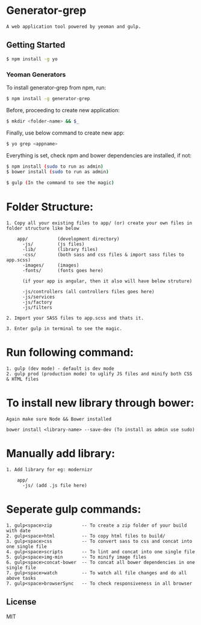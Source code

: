 # Generator-grep

    A web application tool powered by yeoman and gulp.

## Getting Started

```bash
$ npm install -g yo
```

### Yeoman Generators

To install generator-grep from npm, run:

```bash
$ npm install -g generator-grep
```

Before, proceeding to create new application:

```bash
$ mkdir <folder-name> && $_
```

Finally, use below command to create new app:

```bash
$ yo grep <appname>
```

Everything is set, check npm and bower dependencies are installed, if not:

```bash
$ npm install (sudo to run as admin)
$ bower install (sudo to run as admin)
```

```bash
$ gulp (In the command to see the magic)
```

Folder Structure:
=====================
    
    1. Copy all your existing files to app/ (or) create your own files in folder structure like below
    
        app/           (development directory)
          -js/         (js files)
          -lib/        (library files)
          -css/        (both sass and css files & import sass files to app.scss)
          -images/     (images)
          -fonts/      (fonts goes here)
          
          (if your app is angular, then it also will have below struture)

          -js/controllers (all controllers files goes here)
          -js/services
          -js/factory 
          -js/filters 
    
    2. Import your SASS files to app.scss and thats it.

    3. Enter gulp in terminal to see the magic.
    
Run following command:
========================
    
    1. gulp (dev mode) - default is dev mode
    2. gulp prod (production mode) to uglify JS files and minify both CSS & HTML files

To install new library through bower:
======================================

    Again make sure Node && Bower installed
    
    bower install <library-name> --save-dev (To install as admin use sudo)

Manually add library:
=====================

    1. Add library for eg: modernizr

        app/
          -js/ (add .js file here)

Seperate gulp commands:
=========================

    1. gulp<space>zip           -- To create a zip folder of your build with date
    2. gulp<space>html          -- To copy html files to build/
    3. gulp<space>css           -- To convert sass to css and concat into one single file
    4. gulp<space>scripts       -- To lint and concat into one single file
    5. gulp<space>img-min       -- To minify image files
    6. gulp<space>concat-bower  -- To concat all bower dependencies in one single file
    7. gulp<space>watch         -- To watch all file changes and do all above tasks
    7. gulp<space>browserSync   -- To check responsiveness in all browser

## License

MIT
